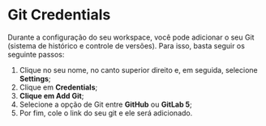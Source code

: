 # Git Credentials

Durante a configuração do seu workspace, você pode adicionar o seu Git \(sistema de histórico e controle de versões\). Para isso, basta seguir os seguinte passos:

1. Clique no seu nome, no canto superior direito e, em seguida, selecione **Settings**;
2. Clique em **Credentials**;
3. **Clique em Add Git**;
4. Selecione a opção de Git entre **GitHub** ou **GitLab 5**;
5. Por fim, cole o link do seu git e ele será adicionado.



